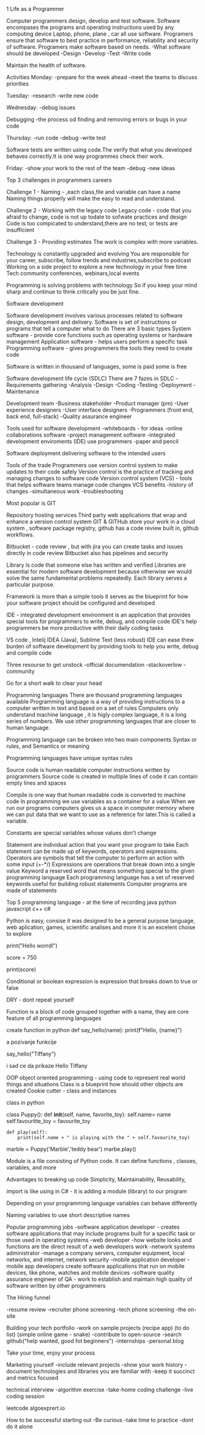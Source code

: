 
 1 Life as a Programmer


Computer programmers design, develop and test software.
Software encompases the programs and operating instructions used by any computing device
Laptop, phone, plane , car all use software.
Programers ensure that software to best practice in performance, reliability and security of software.
Programers make software based on needs. 
-What software should be developed
-Design
-Develop
-Test
-Write code 

Maintain the health of software.

Activities 
Monday:
-prepare for the week ahead
-meet the teams to discuss priorities

Tuesday:
-research
-write new code 

Wednesday:
-debug issues

Debugging -the process od finding and removing errors or bugs in your code 

Thursday:
-run code 
-debug
-write test


Software tests are written using code.The verify that what you developed behaves correctly.It is one way programmes check their work.

Friday:
-show your work to the rest of the team
-debug
-new ideas



Top 3 challenges in programmers careers 

Challenge 1 - Naming - ,each class,file and variable can have a name 
Naming things properly will make the easy to read and understand.

Challenge 2 - Working with the legacy code 
Legacy code - code that you afraid to change, code is not up todate to sofwate practices and design
Code is too compicated to understand,there are no test, or tests are insufficient


Challenge 3 - Providing estimates 
The work is complex with more variables.


Technology is constantly upgraded and evolving
You are responsible for your career, subscribe, follow trends and industries,subscribe to podcast
Working on a side project to explore a new technology in your free time
Tech community conferences, webinars,local events 

Programming is solving problems with technology
So if you keep your mind sharp and continue to think critically you be just fine.


 Software development

Software development involves various processes related to software design, development and delivery.
Software is set of instructions or programs that tell a computer what to do
There are 3 basic types 
System software  - provide core functions such as operating systems or hardware management
Application software - helps users perform a specific task
Programming software - gives programmers the tools they need to create code 

Software is written in thousand of languages, some is paid some is free


Software development life cycle (SDLC)
There are 7 fazes in SDLC 
-Requirements gathering 
-Analysis
-Design
-Coding
-Testing
-Deployment
-Maintenance


Development team
-Business stakeholder
-Product manager (pm)
-User experience designers
-User interface designers
-Programmers (front end, back end, full-stack)
-Quality assurance engineer


Tools used for software development
-whiteboards  - for ideas 
-online collaborations software
-project management software 
-integrated development enviroments (IDE) use programmers 
-paper and pencil


Software deployment 
delivering software to the intended users



Tools of the trade 
Programmers use version control system to make updates to their code safely
Version control is the practice of tracking and managing changes to software code 
Version control system (VCS) - tools that helps software teams manage code changes
VCS benefits 
-history of changes 
-simultaneous work
-troubleshooting

Most popular is GIT 

Repository hosting services
Third party web applications  that wrap and enhance a version control system
GIT &  GITHub store your work in a cloud system , software package registry,
github has a code review built in, github workflows.

Bitbucket - code review , but with jira you can create tasks and issues directly in code review
Bitbucket also has pipelines and security 


Library is code that someone else has written and verified 
Libraries are essential for modern software development because otherwise we would solve the same fundamental
problems repeatedly. Each library serves a particular purpose. 

Framework is more than a simple tools it serves as the blueprint for how your software project should be configured and developed 


IDE - integrated development environment 
is an application that provides special tools for programmers to write, debug, and compile code 
IDE's help programmers be more productive with their daily coding tasks

VS code , Intelij IDEA (Java), Sublime Text (less robust)
IDE can ease thew burden of software development by providing tools to help you write, debug and compile code 


Three resourse to get unstock
-official documendation 
-stackoverlow
-community

Go for a short walk to clear your head 



Programming languages 
There are thousand programming languages available
Programming language is a way of providing instructions to a computer written in text and based on a set of rules 
Computers only understand machine language , it is higly complex language, it is a long series of numbers.
We use other programming languages that are closer to human language.

Programming language can be broken into two main components
Syntax or rules,  and Semantics or meaning

Programming languages have unique syntax rules 

Source code is human readable computer instructions written by programmers 
Source code is created in multiple lines of code it can contain empty lines and spaces

Compile is one way that human readable code is converted to machine code 
In programming we use variables as a container for a value
When we run our programs computers gives us a space in computer memory where we can put data that we want to use as  a reference for later.This is called a variable.

Constants are special variables whose values don't change 

Statement are individual action that you want your program to take
Each statement can be made up of keywords, operators and expressions. 
Operators are symbols that tell the computer to perform an action with some input (+-*/)
Expressions are operations that break down into a single value
Keyword a reserved word that means something special to the given programming language
Each programming language has a set of reserved keywords useful for building robust statements
Computer programs are made of statements 

Top 5 programming language  - at the time of recording
java
python
javascript
c++
c#

Python is easy, consise 
it was designed to be a general purpose language, web aplication, games, scientific analises and more 
it is an excelent choise to explore 

print("Hello worrdl")

score = 750 

print(score)


Conditional or boolean expression is expression that breaks down to true or false 

DRY - dont repeat yourself

Function is a block of code grouped together with a name, they are core feature of all programming languages

create function in python
def say_hello(name):
   print(f"Hello, {name}")

a pozivanje funkcije    

say_hello("Tiffany")

i sad ce da prikaze Hello Tiffany


OOP object oriented programming - using code to represent real world things and situations
Class is a blueprint how should other objects are created 
Cookie cutter - class and instances 

class in python

class Puppy():
    def __init__(self, name, favorite_toy):
         self.name= name
         self.favouritte_toy = favourite_toy

    def play(self):
        print(self.name + " is playing with the " + self.favourite_toy)


marble = Puppy('Marble','teddy bear')
marbe.play() 


Module is a file consisting of Python code. It can define functions , classes, variables, and more

Advantages to breaking up code 
Simplicity, 
Maintainability,
Reusability,


import is like using in C# - it is adding a module (library) to our program


Depending on your programming language variables can behave differently

Naming variables to use short descriptive names 


Popular programming jobs 
-software application developer - creates software applications that may include  programs built for a specific task or those used in operating systems 
-web developer -how website looks and functions  are the direct result of a web developers work
-network systems administrator -manage a company servers, computer equipment, local networks, and internet, network security
-mobile application developer -mobile app developers create software applications that run on mobile devices, like phone, watches and mobile devices 
-software quality assurance engineer of QA - work to establish and maintain high quality of software written by other programmers 


The Hiring funnel

-resume review
-recruiter phone screening
-tech phone screening
-the on-site


Building your tech portfolio
-work on sample projects
 (recipe app)
 (to do list)
 (simple online game - snake)
-contribute to open-source
-search github("help wanted, good fot beginners")
-internships 
-personal blog

Take your time, enjoy your process 



Marketing yourself
-include relevant projects
-show your work history
-document technologies and libraries you are familiar with
-keep it succinct and metrics focused



technical interview
-algorithm exercise 
-take-home coding challenge 
-live coding session 

leetcode 
algoexprert.io 

How to be successful starting out
-Be curious 
-take time to practice
-dont do it alone


